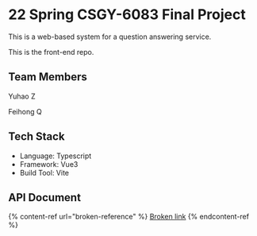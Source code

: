 # 22 Spring CSGY-6083 Final Project

This is a web-based system for a question answering service.&#x20;

This is the front-end repo.

## Team Members

Yuhao Z

Feihong Q

## Tech Stack

* Language: Typescript
* Framework: Vue3
* Build Tool: Vite

## API Document



{% content-ref url="broken-reference" %}
[Broken link](broken-reference)
{% endcontent-ref %}

